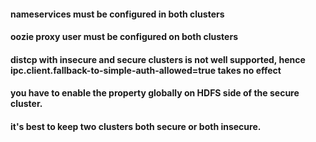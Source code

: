 #### nameservices must be configured in both clusters
#### oozie proxy user must be configured on both clusters
#### distcp with insecure and secure clusters is not well supported, hence ipc.client.fallback-to-simple-auth-allowed=true takes no effect
#### you have to enable the property globally on HDFS side of the secure cluster.
#### it's best to keep two clusters both secure or both insecure.

